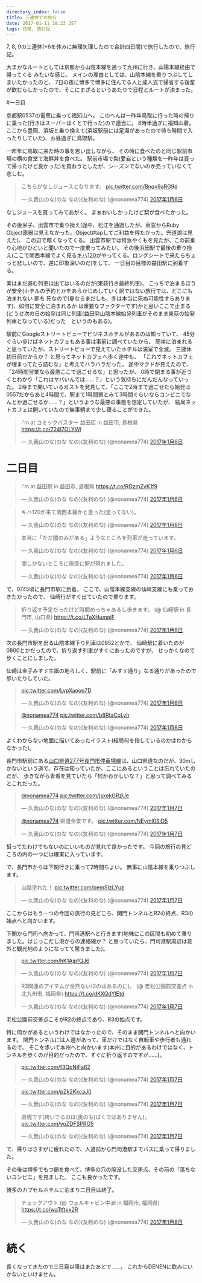 ```yaml
---
directory_index: false
title: 三連休での旅行
date: 2017-01-11 18:23 JST
tags: 日常, 旅行記
---
```


7, 8, 9の三連休(+6を休みに無理矢理したので合計四日間)で旅行したので、旅行記。

大まかなルートとしては京都から山陰本線を通って九州に行き、山陽本線経由で帰ってくる みたいな感じ。
メインの理由としては、山陰本線を乗りつぶしてしまいたかったのと、
7日の夜に博多で博多に住んでる人と成人式で帰省する後輩が飲むらしかったので、そこにまざるというあたりで日程とルートが決まった。

#一日目

京都駅0537の電車に乗って福知山へ。
このへんは一昨年鳥取に行った時の帰りに乗った(行きはスーパーはくとで行った)ので適当に。
8時半過ぎに福知山着。
ここから豊岡、浜坂と乗り換えて(浜坂駅前には足湯があったので待ち時間で入ったりしていた)、お昼過ぎに鳥取駅。

一昨年に鳥取に来た時の事を思い出しながら、
その時に食べたのと同じ駅前市場の横の食堂で海鮮丼を食べた。
駅前市場で梨(愛宕という種類を一昨年は買って帰ったけど良かった)を買おうとしたが、シーズンでないのか売っていなくて悲しむ。

<blockquote class="twitter-tweet" data-lang="ja"><p lang="ja" dir="ltr">こちらがなしジュースとなります。 <a href="https://t.co/Bnqv9aRG9d">pic.twitter.com/Bnqv9aRG9d</a></p>&mdash; 久我山のな(のな なの)(友利のな) (@nonamea774) <a href="https://twitter.com/nonamea774/status/817234625097396224">2017年1月6日</a></blockquote> <script async src="//platform.twitter.com/widgets.js" charset="utf-8"></script>

なしジュースを買ってみてあがく。
まぁおいしかったけど梨が食べたかった。

その後米子、出雲市で乗り換え(途中、松江を通過したが、車窓からRuby Object原器は見えなかった。Object#tapしてご利益を得たかった。宍道湖は見えた)、
この辺で暗くなってくる。
出雲市駅では特急やくもを見たが、この前乗り心地がひどいと聞いたので一度乗ってみたい。
その後浜田駅で最後の乗り換え(ここで関西本線でよく見る[キハ120](https://ja.wikipedia.org/wiki/JR%E8%A5%BF%E6%97%A5%E6%9C%AC%E3%82%AD%E3%83%8F120%E5%BD%A2%E6%B0%97%E5%8B%95%E8%BB%8A)がやってくる。ロングシートで来たらちょっと悲しいので、逆に印象深いのだ)をして、
一日目の目標の益田駅に到着する。

実はまだ進む列車は出てはいるのだが(東荻行き最終列車)、
こっちで泊まるほうが安全(‪ホテルの予約とかをあらかじめしていく訳ではない旅行では、どこにも泊まれない 即ち 死なので(夏ならまだしも、冬は本当に死ぬ可能性すらあります)、如何に安全に泊まれるか は重要なファクターです‬)かと思いここで止まる(どうせ次の日の始発は同じ列車(益田発山陰本線始発列車がそのまま東荻の始発列車となっている)だった　というのもある)。

駅前にGoogleストリートビューでビジネスホテルがあるのは知っていて、
45分ぐらい歩けばネットカフェもある事は事前に調べていたから、
簡単に泊まれると思っていたが、ストリートビューで見えていたホテルは満室で全滅。
三連休初日前だからか？ と思ってネットカフェへ歩く途中も、
「これでネットカフェが埋まってたら詰むな」と考えてハラハラだった。
途中マクドが見えたので、「24時間営業なら最悪ここで過ごせるな」と思ったが、
0時で閉まる事が近づくとわかり「これはヤバいんでは……？」という気持ちにだんだんなっていった。
2時まで開いているガストを発見して、「ここで2時まで過ごせたら始発は0557だからあと4時間で、駅まで1時間弱とみて3時間ぐらいならコンビニでなんとか過ごせるか……？」というような最悪の事態を想定していたが、
結局ネットカフェは開いていたので無事朝まで少し寝ることができた。

<blockquote class="twitter-tweet" data-lang="ja"><p lang="ja" dir="ltr">I&#39;m at コミックバスター 益田店 in 益田市, 島根県 <a href="https://t.co/724l7OLYWl">https://t.co/724l7OLYWl</a></p>&mdash; 久我山のな(のな なの)(友利のな) (@nonamea774) <a href="https://twitter.com/nonamea774/status/817362838968827908">2017年1月6日</a></blockquote>

# 二日目

<blockquote class="twitter-tweet" data-lang="ja"><p lang="ja" dir="ltr">I&#39;m at 益田駅 in 益田市, 島根県 <a href="https://t.co/ROzmZvK1f9">https://t.co/ROzmZvK1f9</a></p>&mdash; 久我山のな(のな なの)(友利のな) (@nonamea774) <a href="https://twitter.com/nonamea774/status/817471134320959488">2017年1月6日</a></blockquote>

<blockquote class="twitter-tweet" data-lang="ja"><p lang="ja" dir="ltr">キハ120が来て関西本線かと思った(思ってない)。</p>&mdash; 久我山のな(のな なの)(友利のな) (@nonamea774) <a href="https://twitter.com/nonamea774/status/817471984443371520">2017年1月6日</a></blockquote>

<blockquote class="twitter-tweet" data-lang="ja"><p lang="ja" dir="ltr">本当に「ただ闇のみがある」ようなところを列車が走っています。</p>&mdash; 久我山のな(のな なの)(友利のな) (@nonamea774) <a href="https://twitter.com/nonamea774/status/817476946497912832">2017年1月6日</a></blockquote>

<blockquote class="twitter-tweet" data-lang="ja"><p lang="ja" dir="ltr">闇しかないところに唐突に駅が現れました。</p>&mdash; 久我山のな(のな なの)(友利のな) (@nonamea774) <a href="https://twitter.com/nonamea774/status/817477686079537153">2017年1月6日</a></blockquote>

で、0745頃に長門市駅に到着。
ここで、山陰本線支線の仙崎支線にも乗っておきたかったので、
仙崎行がすぐ出ていたので乗ります。

<blockquote class="twitter-tweet" data-lang="ja"><p lang="ja" dir="ltr">折り返す予定だったけど時間めっちゃあるし歩きます。 (@ 仙崎駅 in 長門市, 山口県) <a href="https://t.co/LTeXHumpjF">https://t.co/LTeXHumpjF</a></p>&mdash; 久我山のな(のな なの)(友利のな) (@nonamea774) <a href="https://twitter.com/nonamea774/status/817506239940886529">2017年1月6日</a></blockquote>

次の長門市駅を出る山陰本線下り列車は0952とかで、
仙崎駅に着いたのが0800とかだったので、折り返す列車がすぐにあったのですが、
せっかくなので歩くことにしました。

仙崎は金子みすゞ生誕の地らしく、駅前に「みすゞ通り」なる通りがあったので歩いたりしていた。

<blockquote class="twitter-tweet" data-lang="ja"><p lang="und" dir="ltr"><a href="https://t.co/LvpXaooq7D">pic.twitter.com/LvpXaooq7D</a></p>&mdash; 久我山のな(のな なの)(友利のな) (@nonamea774) <a href="https://twitter.com/nonamea774/status/817512625172934656">2017年1月6日</a></blockquote>

<blockquote class="twitter-tweet" data-conversation="none" data-lang="ja"><p lang="und" dir="ltr"><a href="https://twitter.com/nonamea774">@nonamea774</a> <a href="https://t.co/b8RtaCoLyh">pic.twitter.com/b8RtaCoLyh</a></p>&mdash; 久我山のな(のな なの)(友利のな) (@nonamea774) <a href="https://twitter.com/nonamea774/status/817517825333948416">2017年1月6日</a></blockquote>

よくわからない地面に描いてあったイラスト(結局何を指しているのかはわからなかった)。

長門市駅前にある[山口県道277号長門市停車場線](https://ja.wikipedia.org/wiki/%E5%B1%B1%E5%8F%A3%E7%9C%8C%E9%81%93277%E5%8F%B7%E9%95%B7%E9%96%80%E5%B8%82%E5%81%9C%E8%BB%8A%E5%A0%B4%E7%B7%9A)は、山口県道なのだが、30mしかないという道で、存在は知っていたが、ここにあるということは忘れていたのだが、
歩きながら青看を見ていたら「何かおかしいな？」と思って調べてみるとこれだった。

<blockquote class="twitter-tweet" data-conversation="none" data-lang="ja"><p lang="und" dir="ltr"><a href="https://twitter.com/nonamea774">@nonamea774</a> <a href="https://t.co/jsxekGRzUe">pic.twitter.com/jsxekGRzUe</a></p>&mdash; 久我山のな(のな なの)(友利のな) (@nonamea774) <a href="https://twitter.com/nonamea774/status/817521279121039362">2017年1月7日</a></blockquote>

<blockquote class="twitter-tweet" data-conversation="none" data-lang="ja"><p lang="ja" dir="ltr"><a href="https://twitter.com/nonamea774">@nonamea774</a> 県道全景です。 <a href="https://t.co/NEyml0SiD5">pic.twitter.com/NEyml0SiD5</a></p>&mdash; 久我山のな(のな なの)(友利のな) (@nonamea774) <a href="https://twitter.com/nonamea774/status/817522010888630272">2017年1月7日</a></blockquote>

狙ってたわけでもないのにいいものが見れて良かったです。
今回の旅行の見どころの内の一つには確実に入っています。

で、長門市からは下関行きに乗って2時間ちょい。
無事に山陰本線を乗りつぶします。

<blockquote class="twitter-tweet" data-lang="ja"><p lang="ja" dir="ltr">山陰塗れた！ <a href="https://t.co/pemSIzLYuz">pic.twitter.com/pemSIzLYuz</a></p>&mdash; 久我山のな(のな なの)(友利のな) (@nonamea774) <a href="https://twitter.com/nonamea774/status/817582263357480960">2017年1月7日</a></blockquote>

ここからはもう一つの今回の旅行の見どころ、関門トンネルとR2の終点、R3の始点へと向かいます。

下関から門司へ向かって、門司港駅へと行きます(地味にこの区間も初めて乗りました。はじっこだし港からの連絡線か？ と思っていたら、門司港駅周辺は意外と観光地のようになってて驚きました)。

<blockquote class="twitter-tweet" data-lang="ja"><p lang="und" dir="ltr"><a href="https://t.co/hK1AjpfQJ6">pic.twitter.com/hK1AjpfQJ6</a></p>&mdash; 久我山のな(のな なの)(友利のな) (@nonamea774) <a href="https://twitter.com/nonamea774/status/817587904847302656">2017年1月7日</a></blockquote>

<blockquote class="twitter-tweet" data-lang="ja"><p lang="ja" dir="ltr">R3関連のアイテムが全然ない(2のはあるのに)。 (@ 老松公園前交差点 in 北九州市, 福岡県) <a href="https://t.co/dKXQdYlEtd">https://t.co/dKXQdYlEtd</a></p>&mdash; 久我山のな(のな なの)(友利のな) (@nonamea774) <a href="https://twitter.com/nonamea774/status/817588534764859392">2017年1月7日</a></blockquote>

老松公園前交差点こそがR2の終点であり、R3の始点です。

特に何かがあるというわけではなかったので、そのまま関門トンネルへと向かいます。
関門トンネルには人道があって、車だけではなく自転車や歩行者も通れるので、
そこを歩いて本州へと向かいます(本州に目的があるわけではなく、トンネルを歩くのが目的だったので、すぐに折り返すのですが……)。

<blockquote class="twitter-tweet" data-lang="ja"><p lang="und" dir="ltr"><a href="https://t.co/f3QpNjFa62">pic.twitter.com/f3QpNjFa62</a></p>&mdash; 久我山のな(のな なの)(友利のな) (@nonamea774) <a href="https://twitter.com/nonamea774/status/817604688296062976">2017年1月7日</a></blockquote>

<blockquote class="twitter-tweet" data-lang="ja"><p lang="und" dir="ltr"><a href="https://t.co/pZk2KkcaJ0">pic.twitter.com/pZk2KkcaJ0</a></p>&mdash; 久我山のな(のな なの)(友利のな) (@nonamea774) <a href="https://twitter.com/nonamea774/status/817607476816134145">2017年1月7日</a></blockquote>

<blockquote class="twitter-tweet" data-lang="ja"><p lang="ja" dir="ltr">県境です(跨いでるのは(奥のも)ぼくではありません)。 <a href="https://t.co/yoZDFSPRO5">pic.twitter.com/yoZDFSPRO5</a></p>&mdash; 久我山のな(のな なの)(友利のな) (@nonamea774) <a href="https://twitter.com/nonamea774/status/817610105290047488">2017年1月7日</a></blockquote>

で、帰りはさすがに疲れたので、人道前から門司港駅までバスに乗って帰りました。

その後は博多でもつ鍋を食べて、博多の穴の陥没した交差点、その前の「落ちないコンビニ」を見ました。
ここも良かったです。

博多のカプセルホテルに泊まり二日目は終了。

<blockquote class="twitter-tweet" data-lang="ja"><p lang="ja" dir="ltr">チェックアウト (@ ウェルキャビン中洲 in 福岡市, 福岡県) <a href="https://t.co/waTtftvx2R">https://t.co/waTtftvx2R</a></p>&mdash; 久我山のな(のな なの)(友利のな) (@nonamea774) <a href="https://twitter.com/nonamea774/status/817920983587753985">2017年1月8日</a></blockquote> <script async src="//platform.twitter.com/widgets.js" charset="utf-8"></script>

# 続く

長くなってきたので三日目以降はまたあとで……。
これからDENENに飲みにいかないといけません。
